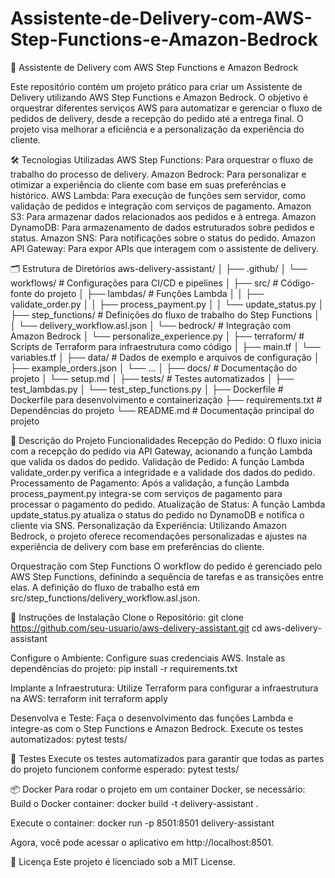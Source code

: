 # Assistente-de-Delivery-com-AWS-Step-Functions-e-Amazon-Bedrock
🚀 Assistente de Delivery com AWS Step Functions e Amazon Bedrock

Este repositório contém um projeto prático para criar um Assistente de Delivery utilizando AWS Step Functions e Amazon Bedrock. O objetivo é orquestrar diferentes serviços AWS para automatizar e gerenciar o fluxo de pedidos de delivery, desde a recepção do pedido até a entrega final. O projeto visa melhorar a eficiência e a personalização da experiência do cliente.

🛠️ Tecnologias Utilizadas
AWS Step Functions: Para orquestrar o fluxo de trabalho do processo de delivery.
Amazon Bedrock: Para personalizar e otimizar a experiência do cliente com base em suas preferências e histórico.
AWS Lambda: Para execução de funções sem servidor, como validação de pedidos e integração com serviços de pagamento.
Amazon S3: Para armazenar dados relacionados aos pedidos e à entrega.
Amazon DynamoDB: Para armazenamento de dados estruturados sobre pedidos e status.
Amazon SNS: Para notificações sobre o status do pedido.
Amazon API Gateway: Para expor APIs que interagem com o assistente de delivery.

🗂️ Estrutura de Diretórios
aws-delivery-assistant/
│
├── .github/
│   └── workflows/   # Configurações para CI/CD e pipelines
│
├── src/             # Código-fonte do projeto
│   ├── lambdas/     # Funções Lambda
│   │   ├── validate_order.py
│   │   ├── process_payment.py
│   │   └── update_status.py
│   ├── step_functions/  # Definições do fluxo de trabalho do Step Functions
│   │   └── delivery_workflow.asl.json
│   └── bedrock/     # Integração com Amazon Bedrock
│       └── personalize_experience.py
│
├── terraform/       # Scripts de Terraform para infraestrutura como código
│   ├── main.tf
│   └── variables.tf
│
├── data/            # Dados de exemplo e arquivos de configuração
│   ├── example_orders.json
│   └── ...
│
├── docs/            # Documentação do projeto
│   └── setup.md
│
├── tests/           # Testes automatizados
│   ├── test_lambdas.py
│   └── test_step_functions.py
│
├── Dockerfile       # Dockerfile para desenvolvimento e containerização
├── requirements.txt # Dependências do projeto
└── README.md        # Documentação principal do projeto

📜 Descrição do Projeto
Funcionalidades
Recepção do Pedido: O fluxo inicia com a recepção do pedido via API Gateway, acionando a função Lambda que valida os dados do pedido.
Validação de Pedido: A função Lambda validate_order.py verifica a integridade e a validade dos dados do pedido.
Processamento de Pagamento: Após a validação, a função Lambda process_payment.py integra-se com serviços de pagamento para processar o pagamento do pedido.
Atualização de Status: A função Lambda update_status.py atualiza o status do pedido no DynamoDB e notifica o cliente via SNS.
Personalização da Experiência: Utilizando Amazon Bedrock, o projeto oferece recomendações personalizadas e ajustes na experiência de delivery com base em preferências do cliente.

Orquestração com Step Functions
O workflow do pedido é gerenciado pelo AWS Step Functions, definindo a sequência de tarefas e as transições entre elas. A definição do fluxo de trabalho está em src/step_functions/delivery_workflow.asl.json.

🚀 Instruções de Instalação
Clone o Repositório:
git clone https://github.com/seu-usuario/aws-delivery-assistant.git
cd aws-delivery-assistant

Configure o Ambiente:
Configure suas credenciais AWS.
Instale as dependências do projeto:
pip install -r requirements.txt

Implante a Infraestrutura:
Utilize Terraform para configurar a infraestrutura na AWS:
terraform init
terraform apply

Desenvolva e Teste:
Faça o desenvolvimento das funções Lambda e integre-as com o Step Functions e Amazon Bedrock.
Execute os testes automatizados:
pytest tests/

🧪 Testes
Execute os testes automatizados para garantir que todas as partes do projeto funcionem conforme esperado:
pytest tests/

📦 Docker
Para rodar o projeto em um container Docker, se necessário:
Build o Docker container:
docker build -t delivery-assistant .

Execute o container:
docker run -p 8501:8501 delivery-assistant

Agora, você pode acessar o aplicativo em http://localhost:8501.

📄 Licença
Este projeto é licenciado sob a MIT License.
